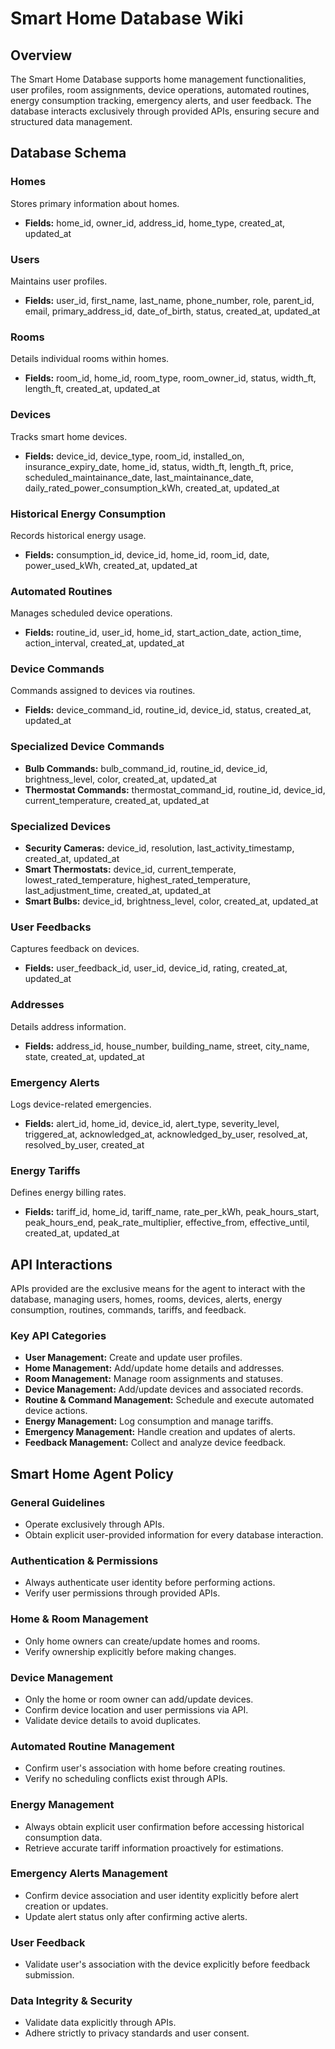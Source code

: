 # Smart Home Database Wiki

## Overview

The Smart Home Database supports home management functionalities, user profiles, room assignments, device operations, automated routines, energy consumption tracking, emergency alerts, and user feedback. The database interacts exclusively through provided APIs, ensuring secure and structured data management.

## Database Schema

### Homes

Stores primary information about homes.

* **Fields:** home\_id, owner\_id, address\_id, home\_type, created\_at, updated\_at

### Users

Maintains user profiles.

* **Fields:** user\_id, first\_name, last\_name, phone\_number, role, parent\_id, email, primary\_address\_id, date\_of\_birth, status, created\_at, updated\_at

### Rooms

Details individual rooms within homes.

* **Fields:** room\_id, home\_id, room\_type, room\_owner\_id, status, width\_ft, length\_ft, created\_at, updated\_at

### Devices

Tracks smart home devices.

* **Fields:** device\_id, device\_type, room\_id, installed\_on, insurance\_expiry\_date, home\_id, status, width\_ft, length\_ft, price, scheduled\_maintainance\_date, last\_maintainance\_date, daily\_rated\_power\_consumption\_kWh, created\_at, updated\_at

### Historical Energy Consumption

Records historical energy usage.

* **Fields:** consumption\_id, device\_id, home\_id, room\_id, date, power\_used\_kWh, created\_at, updated\_at

### Automated Routines

Manages scheduled device operations.

* **Fields:** routine\_id, user\_id, home\_id, start\_action\_date, action\_time, action\_interval, created\_at, updated\_at

### Device Commands

Commands assigned to devices via routines.

* **Fields:** device\_command\_id, routine\_id, device\_id, status, created\_at, updated\_at

### Specialized Device Commands

* **Bulb Commands:** bulb\_command\_id, routine\_id, device\_id, brightness\_level, color, created\_at, updated\_at
* **Thermostat Commands:** thermostat\_command\_id, routine\_id, device\_id, current\_temperature, created\_at, updated\_at

### Specialized Devices

* **Security Cameras:** device\_id, resolution, last\_activity\_timestamp, created\_at, updated\_at
* **Smart Thermostats:** device\_id, current\_temperate, lowest\_rated\_temperature, highest\_rated\_temperature, last\_adjustment\_time, created\_at, updated\_at
* **Smart Bulbs:** device\_id, brightness\_level, color, created\_at, updated\_at

### User Feedbacks

Captures feedback on devices.

* **Fields:** user\_feedback\_id, user\_id, device\_id, rating, created\_at, updated\_at

### Addresses

Details address information.

* **Fields:** address\_id, house\_number, building\_name, street, city\_name, state, created\_at, updated\_at

### Emergency Alerts

Logs device-related emergencies.

* **Fields:** alert\_id, home\_id, device\_id, alert\_type, severity\_level, triggered\_at, acknowledged\_at, acknowledged\_by\_user, resolved\_at, resolved\_by\_user, created\_at

### Energy Tariffs

Defines energy billing rates.

* **Fields:** tariff\_id, home\_id, tariff\_name, rate\_per\_kWh, peak\_hours\_start, peak\_hours\_end, peak\_rate\_multiplier, effective\_from, effective\_until, created\_at, updated\_at

## API Interactions

APIs provided are the exclusive means for the agent to interact with the database, managing users, homes, rooms, devices, alerts, energy consumption, routines, commands, tariffs, and feedback.

### Key API Categories

* **User Management:** Create and update user profiles.
* **Home Management:** Add/update home details and addresses.
* **Room Management:** Manage room assignments and statuses.
* **Device Management:** Add/update devices and associated records.
* **Routine & Command Management:** Schedule and execute automated device actions.
* **Energy Management:** Log consumption and manage tariffs.
* **Emergency Management:** Handle creation and updates of alerts.
* **Feedback Management:** Collect and analyze device feedback.

## Smart Home Agent Policy

### General Guidelines

* Operate exclusively through APIs.
* Obtain explicit user-provided information for every database interaction.

### Authentication & Permissions

* Always authenticate user identity before performing actions.
* Verify user permissions through provided APIs.

### Home & Room Management

* Only home owners can create/update homes and rooms.
* Verify ownership explicitly before making changes.

### Device Management

* Only the home or room owner can add/update devices.
* Confirm device location and user permissions via API.
* Validate device details to avoid duplicates.

### Automated Routine Management

* Confirm user's association with home before creating routines.
* Verify no scheduling conflicts exist through APIs.

### Energy Management

* Always obtain explicit user confirmation before accessing historical consumption data.
* Retrieve accurate tariff information proactively for estimations.

### Emergency Alerts Management

* Confirm device association and user identity explicitly before alert creation or updates.
* Update alert status only after confirming active alerts.

### User Feedback

* Validate user's association with the device explicitly before feedback submission.

### Data Integrity & Security

* Validate data explicitly through APIs.
* Adhere strictly to privacy standards and user consent.

